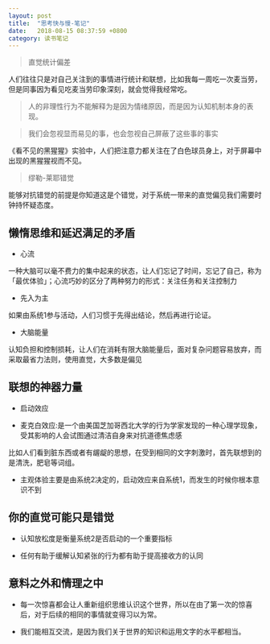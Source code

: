 ```yaml
---
layout: post
title:  "思考快与慢-笔记"
date:   2018-08-15 08:37:59 +0800
category: 读书笔记
---
```



> 直觉统计偏差

人们往往只是对自己关注到的事情进行统计和联想，比如我每一周吃一次麦当劳，但是同事因为看见吃麦当劳印象深刻，就会觉得我经常吃。

> 人的非理性行为不能解释为是因为情绪原因，而是因为认知机制本身的表现。


> 我们会忽视显而易见的事，也会忽视自己屏蔽了这些事的事实

《看不见的黑猩猩》实验中，人们把注意力都关注在了白色球员身上，对于屏幕中出现的黑猩猩视而不见。

 
> 缪勒-莱耶错觉

能够对抗错觉的前提是你知道这是个错觉，对于系统一带来的直觉偏见我们需要时钟持怀疑态度。


## 懒惰思维和延迟满足的矛盾

* 心流

一种大脑可以毫不费力的集中起来的状态，让人们忘记了时间，忘记了自己，称为「最优体验」；心流巧妙的区分了两种努力的形式：关注任务和关注控制力

* 先入为主

如果由系统1参与活动，人们习惯于先得出结论，然后再进行论证。

* 大脑能量

认知负担和控制损耗，让人们在消耗有限大脑能量后，面对复杂问题容易放弃，而采取最省力法则，使用直觉，大多数是偏见

## 联想的神器力量

* 启动效应

* 麦克白效应:是一个由美国芝加哥西北大学的行为学家发现的一种心理学现象，受其影响的人会试图通过清洁自身来对抗道德焦虑感

比如人们看到脏东西或者有龌龊的思想，在受到相同的文字刺激时，首先联想到的是清洗，肥皂等词组。

* 主观体验主要是由系统2决定的，启动效应来自系统1，而发生的时候你根本意识不到

## 你的直觉可能只是错觉

* 认知放松度是衡量系统2是否启动的一个重要指标

* 任何有助于缓解认知紧张的行为都有助于提高接收方的认同

## 意料之外和情理之中

* 每一次惊喜都会让人重新组织思维认识这个世界，所以在由了第一次的惊喜后，对于后续的相同的事情就变得习以为常。

* 我们能相互交流，是因为我们关于世界的知识和运用文字的水平都相当。


